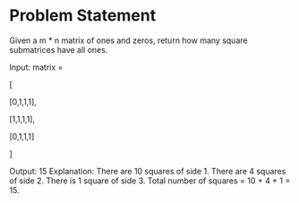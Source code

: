 # Problem Statement

Given a m * n matrix of ones and zeros, return how many square submatrices have all ones.


Input: matrix =

[

  [0,1,1,1],
  
  [1,1,1,1],
  
  [0,1,1,1]
  
]

Output: 15
Explanation: 
There are 10 squares of side 1.
There are 4 squares of side 2.
There is  1 square of side 3.
Total number of squares = 10 + 4 + 1 = 15.
